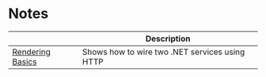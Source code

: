 # Notes

|                        | Description                 |
| ---------------------------------------| ----------------------------|
| [Rendering Basics](./rendering-basics/README.MD)       | Shows how to wire two .NET services using HTTP |
